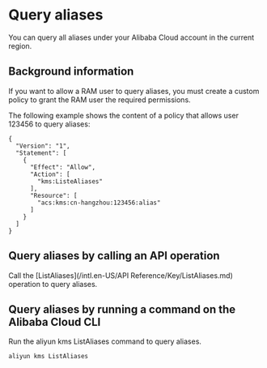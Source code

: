 # Query aliases

You can query all aliases under your Alibaba Cloud account in the current region.

## Background information

If you want to allow a RAM user to query aliases, you must create a custom policy to grant the RAM user the required permissions.

The following example shows the content of a policy that allows user 123456 to query aliases:

```
{
  "Version": "1",
  "Statement": [
    {
      "Effect": "Allow",
      "Action": [
        "kms:ListeAliases"
      ],
      "Resource": [
        "acs:kms:cn-hangzhou:123456:alias"
      ]
    }
  ]
}
```

## Query aliases by calling an API operation

Call the [ListAliases](/intl.en-US/API Reference/Key/ListAliases.md) operation to query aliases.

## Query aliases by running a command on the Alibaba Cloud CLI

Run the aliyun kms ListAliases command to query aliases.

```
aliyun kms ListAliases
```


